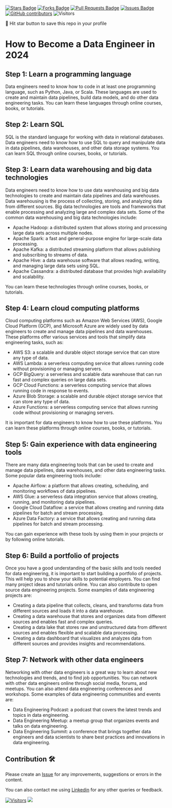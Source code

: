 <a href="https://github.com/drshahizan/BDM/stargazers"><img src="https://img.shields.io/github/stars/drshahizan/BDM" alt="Stars Badge"/></a>
<a href="https://github.com/drshahizan/BDM/network/members"><img src="https://img.shields.io/github/forks/drshahizan/BDM" alt="Forks Badge"/></a>
<a href="https://github.com/drshahizan/BDM/pulls"><img src="https://img.shields.io/github/issues-pr/drshahizan/BDM" alt="Pull Requests Badge"/></a>
<a href="https://github.com/drshahizan/BDM"><img src="https://img.shields.io/github/issues/drshahizan/BDM" alt="Issues Badge"/></a>
<a href="https://github.com/drshahizan/BDM/graphs/contributors"><img alt="GitHub contributors" src="https://img.shields.io/github/contributors/drshahizan/BDM?color=2b9348"></a>
![Visitors](https://api.visitorbadge.io/api/visitors?path=https%3A%2F%2Fgithub.com%2Fdrshahizan%2BDM&labelColor=%23d9e3f0&countColor=%23697689&style=flat)

🌟 Hit star button to save this repo in your profile

# How to Become a Data Engineer in 2024

## Step 1: Learn a programming language

Data engineers need to know how to code in at least one programming language, such as Python, Java, or Scala. These languages are used to create and maintain data pipelines, build data models, and do other data engineering tasks. You can learn these languages through online courses, books, or tutorials.

## Step 2: Learn SQL

SQL is the standard language for working with data in relational databases. Data engineers need to know how to use SQL to query and manipulate data in data pipelines, data warehouses, and other data storage systems. You can learn SQL through online courses, books, or tutorials.

## Step 3: Learn data warehousing and big data technologies

Data engineers need to know how to use data warehousing and big data technologies to create and maintain data pipelines and data warehouses. Data warehousing is the process of collecting, storing, and analyzing data from different sources. Big data technologies are tools and frameworks that enable processing and analyzing large and complex data sets. Some of the common data warehousing and big data technologies include:

- Apache Hadoop: a distributed system that allows storing and processing large data sets across multiple nodes.
- Apache Spark: a fast and general-purpose engine for large-scale data processing.
- Apache Kafka: a distributed streaming platform that allows publishing and subscribing to streams of data.
- Apache Hive: a data warehouse software that allows reading, writing, and managing large data sets using SQL.
- Apache Cassandra: a distributed database that provides high availability and scalability.

You can learn these technologies through online courses, books, or tutorials.

## Step 4: Learn cloud computing platforms

Cloud computing platforms such as Amazon Web Services (AWS), Google Cloud Platform (GCP), and Microsoft Azure are widely used by data engineers to create and manage data pipelines and data warehouses. These platforms offer various services and tools that simplify data engineering tasks, such as:

- AWS S3: a scalable and durable object storage service that can store any type of data.
- AWS Lambda: a serverless computing service that allows running code without provisioning or managing servers.
- GCP BigQuery: a serverless and scalable data warehouse that can run fast and complex queries on large data sets.
- GCP Cloud Functions: a serverless computing service that allows running code in response to events.
- Azure Blob Storage: a scalable and durable object storage service that can store any type of data.
- Azure Functions: a serverless computing service that allows running code without provisioning or managing servers.

It is important for data engineers to know how to use these platforms. You can learn these platforms through online courses, books, or tutorials.

## Step 5: Gain experience with data engineering tools

There are many data engineering tools that can be used to create and manage data pipelines, data warehouses, and other data engineering tasks. Some popular data engineering tools include:

- Apache Airflow: a platform that allows creating, scheduling, and monitoring workflows of data pipelines.
- AWS Glue: a serverless data integration service that allows creating, running, and monitoring data pipelines.
- Google Cloud Dataflow: a service that allows creating and running data pipelines for batch and stream processing.
- Azure Data Factory: a service that allows creating and running data pipelines for batch and stream processing.

You can gain experience with these tools by using them in your projects or by following online tutorials.

## Step 6: Build a portfolio of projects

Once you have a good understanding of the basic skills and tools needed for data engineering, it is important to start building a portfolio of projects. This will help you to show your skills to potential employers. You can find many project ideas and tutorials online. You can also contribute to open source data engineering projects. Some examples of data engineering projects are:

- Creating a data pipeline that collects, cleans, and transforms data from different sources and loads it into a data warehouse.
- Creating a data warehouse that stores and organizes data from different sources and enables fast and complex queries.
- Creating a data lake that stores raw and unstructured data from different sources and enables flexible and scalable data processing.
- Creating a data dashboard that visualizes and analyzes data from different sources and provides insights and recommendations.

## Step 7: Network with other data engineers

Networking with other data engineers is a great way to learn about new technologies and trends, and to find job opportunities. You can network with other data engineers online through social media, forums, and meetups. You can also attend data engineering conferences and workshops. Some examples of data engineering communities and events are:

- Data Engineering Podcast: a podcast that covers the latest trends and topics in data engineering.
- Data Engineering Meetup: a meetup group that organizes events and talks on data engineering.
- Data Engineering Summit: a conference that brings together data engineers and data scientists to share best practices and innovations in data engineering.


## Contribution 🛠️
Please create an [Issue](https://github.com/drshahizan/BDM/issues) for any improvements, suggestions or errors in the content.

You can also contact me using [Linkedin](https://www.linkedin.com/in/drshahizan/) for any other queries or feedback.

[![Visitors](https://api.visitorbadge.io/api/visitors?path=https%3A%2F%2Fgithub.com%2Fdrshahizan&labelColor=%23697689&countColor=%23555555&style=plastic)](https://visitorbadge.io/status?path=https%3A%2F%2Fgithub.com%2Fdrshahizan)
![](https://hit.yhype.me/github/profile?user_id=81284918)
